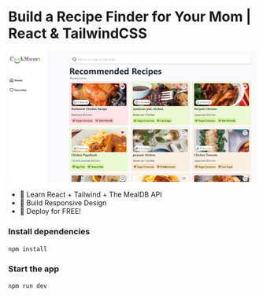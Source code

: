 # Build a Recipe Finder for Your Mom | React & TailwindCSS

![Demo App](/public/Screenshot_29.png)



-   🌟 Learn React + Tailwind + The MealDB API
-   🎃 Build Responsive Design
-   🚀 Deploy for FREE!


### Install dependencies

```shell
npm install
```

### Start the app

```shell
npm run dev
```


